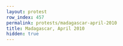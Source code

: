 ```yaml
---
layout: protest
row_index: 457
permalink: protests/madagascar-april-2010
title: Madagascar, April 2010
hidden: true
---
```

